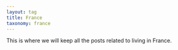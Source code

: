 ```yaml
---
layout: tag
title: France
taxonomy: france
---
```

This is where we will keep all the posts related to living in France.
